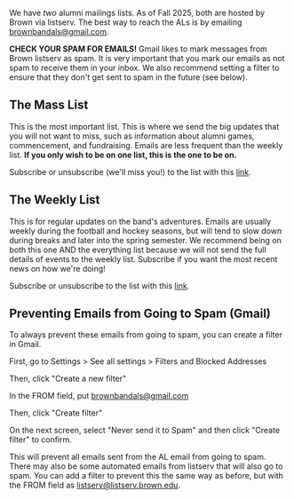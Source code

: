 We have _two_ alumni mailings lists. As of Fall 2025, both are hosted by Brown via listserv. The best way to reach the ALs is by emailing [brownbandals@gmail.com](mailto:brownbandals@gmail.com).

**CHECK YOUR SPAM FOR EMAILS!** Gmail likes to mark messages from Brown listserv as spam. It is very important that you mark our emails as not spam to receive them in your inbox. We also recommend setting a filter to ensure that they don't get sent to spam in the future (see below).

## The Mass List

This is the most important list. This is where we send the big updates that you will not want to miss, such as information about alumni games, commencement, and fundraising. Emails are less frequent than the weekly list. **If you only wish to be on one list, this is the one to be on.**

Subscribe or unsubscribe (we'll miss you!) to the list with this [link](https://listserv.brown.edu/cgi-bin/wa?SUBED1=brown-band-all&A=1).

## The Weekly List

This is for regular updates on the band's adventures. Emails are usually weekly during the football and hockey seasons, but will tend to slow down during breaks and later into the spring semester. We recommend being on both this one AND the everything list because we will not send the full details of events to the weekly list. Subscribe if you want the most recent news on how we're doing!

Subscribe or unsubscribe to the list with this [link](https://listserv.brown.edu/cgi-bin/wa?SUBED1=band-alumni-weekly&A=1).

## Preventing Emails from Going to Spam (Gmail)

To always prevent these emails from going to spam, you can create a filter in Gmail.

First, go to Settings > See all settings > Filters and Blocked Addresses

Then, click "Create a new filter"

In the FROM field, put brownbandals@gmail.com

Then, click "Create filter"

On the next screen, select "Never send it to Spam" and then click "Create filter" to confirm.

This will prevent all emails sent from the AL email from going to spam. There may also be some automated emails from listserv that will also go to spam. You can add a filter to prevent this the same way as before, but with the FROM field as listserv@listserv.brown.edu.
